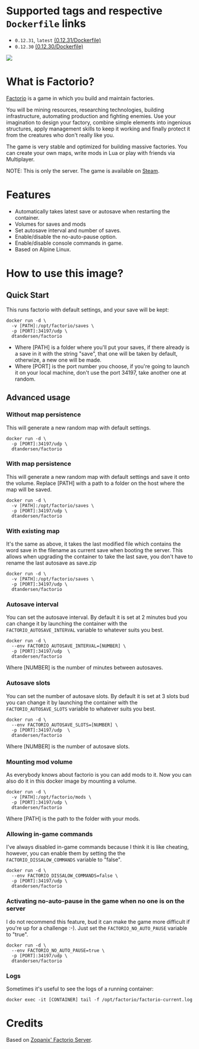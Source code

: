 # Supported tags and respective `Dockerfile` links

* `0.12.31`, `latest` [(0.12.31/Dockerfile)](https://github.com/dtandersen/docker_factorio_server/blob/dt_0.12.31/Dockerfile)
* `0.12.30` [(0.12.30/Dockerfile)](https://github.com/dtandersen/docker_factorio_server/blob/dt_0.12.30/Dockerfile)

[![](https://imagelayers.io/badge/dtandersen/factorio:latest.svg)](https://imagelayers.io/?images=dtandersen/factorio:latest 'Get your own badge on imagelayers.io')

# What is Factorio?

[Factorio](https://www.factorio.com) is a game in which you build and maintain factories.

You will be mining resources, researching technologies, building infrastructure, automating production and fighting enemies. Use your imagination to design your factory, combine simple elements into ingenious structures, apply management skills to keep it working and finally protect it from the creatures who don't really like you.

The game is very stable and optimized for building massive factories. You can create your own maps, write mods in Lua or play with friends via Multiplayer.

NOTE: This is only the server. The game is available on [Steam](http://store.steampowered.com/app/427520/).

# Features

* Automatically takes latest save or autosave when restarting the container.
* Volumes for saves and mods
* Set autosave interval and number of saves.
* Enable/disable the no-auto-pause option.
* Enable/disable console commands in game.
* Based on Alpine Linux.

# How to use this image?

## Quick Start

This runs factorio with default settings, and your save will be kept:

```
docker run -d \
  -v [PATH]:/opt/factorio/saves \
  -p [PORT]:34197/udp \
  dtandersen/factorio
```

* Where [PATH] is a folder where you'll put your saves, if there already is a save in it with the string "save", that one will be taken by default, otherwize, a new one will be made.
* Where [PORT] is the port number you choose, if you're going to launch it on your local machine, don't use the port 34197, take another one at random.

## Advanced usage

### Without map persistence

This will generate a new random map with default settings.

```
docker run -d \
  -p [PORT]:34197/udp \
  dtandersen/factorio
```

### With map persistence

This will generate a new random map with default settings and save it onto the volume.
Replace [PATH] with a path to a folder on the host where the map will be saved.

```
docker run -d \
  -v [PATH]:/opt/factorio/saves \
  -p [PORT]:34197/udp \
  dtandersen/factorio
```

### With existing map

It's the same as above, it takes the last modified file which contains the word save in the filename as current save when booting the server. This allows when upgrading the container to take the last save, you don't have to rename the last autosave as save.zip

```
docker run -d \
  -v [PATH]:/opt/factorio/saves \
  -p [PORT]:34197/udp \
  dtandersen/factorio
```

### Autosave interval

You can set the autosave interval. By default it is set at 2 minutes bud you can change it by launching the container with the `FACTORIO_AUTOSAVE_INTERVAL` variable to whatever suits you best.

```
docker run -d \
  --env FACTORIO_AUTOSAVE_INTERVAL=[NUMBER] \
  -p [PORT]:34197/udp  \
  dtandersen/factorio
```

Where [NUMBER] is the number of minutes between autosaves. 

### Autosave slots

You can set the number of autosave slots. By default it is set at 3 slots bud you can change it by launching the container with the `FACTORIO_AUTOSAVE_SLOTS` variable to whatever suits you best.

```
docker run -d \
  --env FACTORIO_AUTOSAVE_SLOTS=[NUMBER] \
  -p [PORT]:34197/udp  \
  dtandersen/factorio
```

Where [NUMBER] is the number of autosave slots.  

### Mounting mod volume

As everybody knows about factorio is you can add mods to it. Now you can also do it in this docker image by mounting a volume.

```
docker run -d \
  -v [PATH]:/opt/factorio/mods \
  -p [PORT]:34197/udp \
  dtandersen/factorio
```

Where [PATH] is the path to the folder with your mods.

### Allowing in-game commands

I've always disabled in-game commands because I think it is like cheating, however, you can enable them by setting the the `FACTORIO_DISSALOW_COMMANDS` variable to "false".

```
docker run -d \
  --env FACTORIO_DISSALOW_COMMANDS=false \
  -p [PORT]:34197/udp \
  dtandersen/factorio
```

### Activating no-auto-pause in the game when no one is on the server

I do not recommend this feature, bud it can make the game more difficult if you're up for a challenge :-). Just set the `FACTORIO_NO_AUTO_PAUSE` variable to "true".

```
docker run -d \
  --env FACTORIO_NO_AUTO_PAUSE=true \
  -p [PORT]:34197/udp \
  dtandersen/factorio
```

### Logs

Sometimes it's useful to see the logs of a running container:

```
docker exec -it [CONTAINER] tail -f /opt/factorio/factorio-current.log
```

# Credits

Based on [Zopanix' Factorio Server](https://github.com/zopanix/docker_factorio_server).
